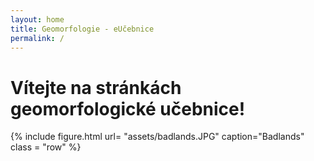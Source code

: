 ```yaml
---
layout: home
title: Geomorfologie - eUčebnice
permalink: /
---
```


# Vítejte na stránkách geomorfologické učebnice!

{% include figure.html
 url= "assets/badlands.JPG"
 caption="Badlands"
 class = "row"
 %}
